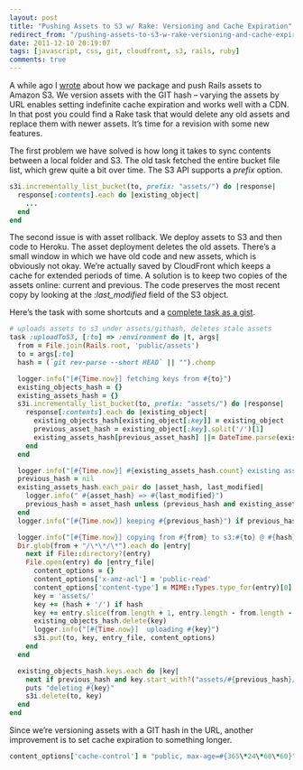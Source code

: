 ```yaml
---
layout: post
title: "Pushing Assets to S3 w/ Rake: Versioning and Cache Expiration"
redirect_from: "/pushing-assets-to-s3-w-rake-versioning-and-cache-expiration/"
date: 2011-12-10 20:19:07
tags: [javascript, css, git, cloudfront, s3, rails, ruby]
comments: true
---
```

A while ago I [wrote](/rails-s3-cloudfront-jammit-heroku-100) about how we package and push Rails assets to Amazon S3. We version assets with the GIT hash – varying the assets by URL enables setting indefinite cache expiration and works well with a CDN. In that post you could find a Rake task that would delete any old assets and replace them with newer assets. It’s time for a revision with some new features.

The first problem we have solved is how long it takes to sync contents between a local folder and S3. The old task fetched the entire bucket file list, which grew quite a bit over time. The S3 API supports a _prefix_ option.

```ruby
s3i.incrementally_list_bucket(to, prefix: "assets/") do |response|
  response[:contents].each do |existing_object|
    ...
  end
end
```

The second issue is with asset rollback. We deploy assets to S3 and then code to Heroku. The asset deployment deletes the old assets. There’s a small window in which we have old code and new assets, which is obviously not okay. We’re actually saved by CloudFront which keeps a cache for extended periods of time. A solution is to keep two copies of the assets online: current and previous. The code preserves the most recent copy by looking at the _:last_modified_ field of the S3 object.

Here’s the task with some shortcuts and a [complete task as a gist](https://gist.github.com/1456181).

```ruby
# uploads assets to s3 under assets/githash, deletes stale assets
task :uploadToS3, [:to] => :environment do |t, args|
  from = File.join(Rails.root, 'public/assets')
  to = args[:to]
  hash = (`git rev-parse --short HEAD` || "").chomp

  logger.info("[#{Time.now}] fetching keys from #{to}")
  existing_objects_hash = {}
  existing_assets_hash = {}
  s3i.incrementally_list_bucket(to, prefix: "assets/") do |response|
    response[:contents].each do |existing_object|
      existing_objects_hash[existing_object[:key]] = existing_object
      previous_asset_hash = existing_object[:key].split('/')[1]
      existing_assets_hash[previous_asset_hash] ||= DateTime.parse(existing_object[:last_modified])
    end
  end

  logger.info("[#{Time.now}] #{existing_assets_hash.count} existing asset(s)")
  previous_hash = nil
  existing_assets_hash.each_pair do |asset_hash, last_modified|
    logger.info(" #{asset_hash} => #{last_modified}")
    previous_hash = asset_hash unless (previous_hash and existing_assets_hash[previous_hash] > last_modified)
  end
  logger.info("[#{Time.now}] keeping #{previous_hash}") if previous_hash

  logger.info("[#{Time.now}] copying from #{from} to s3:#{to} @ #{hash}")
  Dir.glob(from + "/\*\*/\*").each do |entry|
    next if File::directory?(entry)
    File.open(entry) do |entry_file|
      content_options = {}
      content_options['x-amz-acl'] = 'public-read'
      content_options['content-type'] = MIME::Types.type_for(entry)[0]
      key = 'assets/'
      key += (hash + '/') if hash
      key += entry.slice(from.length + 1, entry.length - from.length - 1)
      existing_objects_hash.delete(key)
      logger.info("[#{Time.now}]  uploading #{key}")
      s3i.put(to, key, entry_file, content_options)
    end
  end

  existing_objects_hash.keys.each do |key|
    next if previous_hash and key.start_with?("assets/#{previous_hash}/")
    puts "deleting #{key}"
    s3i.delete(to, key)
  end
end
```

Since we’re versioning assets with a GIT hash in the URL, another improvement is to set cache expiration to something longer.

```ruby
content_options['cache-control'] = "public, max-age=#{365\*24\*60\*60}"
```
